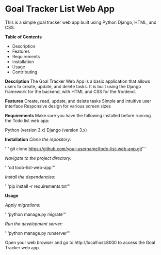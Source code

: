 # Goal Tracker List Web App

This is a simple goal tracker web app built using Python Django, HTML, and CSS.

**Table of Contents**
* Description
* Features
* Requirements
* Installation
* Usage
* Contributing

**Description**
The Goal Tracker Web App is a basic application that allows users to create, update, and delete tasks. It is built using the Django framework for the backend, with HTML and CSS for the frontend.

**Features**
Create, read, update, and delete tasks
Simple and intuitive user interface
Responsive design for various screen sizes

**Requirements**
Make sure you have the following installed before running the Todo list web app:

Python (version 3.x)
Django (version 3.x)


**Installation**
_Clone the repository:_

''' git clone https://github.com/your-username/todo-list-web-app.git'''

_Navigate to the project directory:_

'''cd todo-list-web-app'''

_Install the dependencies:_

'''pip install -r requirements.txt'''

**Usage**

_Apply migrations:_

'''python manage.py migrate'''

_Run the development server:_

'''python manage.py runserver'''

Open your web browser and go to http://localhost:8000 to access the Goal Tracker web app.

